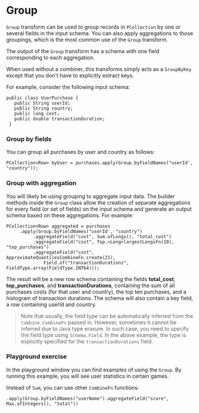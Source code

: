 <!--
Licensed under the Apache License, Version 2.0 (the "License");
you may not use this file except in compliance with the License.
You may obtain a copy of the License at

http://www.apache.org/licenses/LICENSE-2.0

Unless required by applicable law or agreed to in writing, software
distributed under the License is distributed on an "AS IS" BASIS,
WITHOUT WARRANTIES OR CONDITIONS OF ANY KIND, either express or implied.
See the License for the specific language governing permissions and
limitations under the License.
-->

# Group

`Group` transform can be used to group records in `PCollection` by one or several fields in the input schema. You can also apply aggregations to those groupings, which is the most common use of the `Group` transform.

The output of the `Group` transform has a schema with one field corresponding to each aggregation.

When used without a combiner, this transforms simply acts as a `GroupByKey` except that you don't have to explicitly extract keys.

For example, consider the following input schema:
```
public class UserPurchase {
   public String userId;
   public String country;
   public long cost;
   public double transactionDuration;
 }
```

### Group by fields

You can group all purchases by user and country as follows:

```
PCollection<Row> byUser = purchases.apply(Group.byFieldNames("userId', "country"));
```

### Group with aggregation

You will likely be using grouping to aggregate input data. The builder methods inside the `Group` class allow the creation of separate aggregations for every field (or set of fields) on the input schema and generate an output schema based on these aggregations. For example:

```
PCollection<Row> aggregated = purchases
     .apply(Group.byFieldNames("userId', "country")
          .aggregateField("cost", Sum.ofLongs(), "total_cost")
          .aggregateField("cost", Top.<Long>largestLongsFn(10), "top_purchases")
          .aggregateField("cost", ApproximateQuantilesCombineFn.create(21),
              Field.of("transactionDurations", FieldType.array(FieldType.INT64)));
```

The result will be a new row schema containing the fields **total_cost**, **top_purchases**, and **transactionDurations**, containing the sum of all purchases costs (for that user and country), the top ten purchases, and a histogram of transaction durations. The schema will also contain a key field, a row containing userId and country.

> Note that usually, the field type can be automatically inferred from the `Combine.CombineFn` passed in. However, sometimes it cannot be inferred due to Java type erasure. In such case, you need to specify the field type using `Schema.Field`. In the above example, the type is explicitly specified for the `transactionDurations` field.

### Playground exercise

In the playground window you can find examples of using the `Group`. By running this example, you will see user statistics in certain games.

Instead of `Sum`, you can use other `CombineFn` functions:
```
.apply(Group.byFieldNames("userName").aggregateField("score", Max.ofIntegers(), "total"))
```